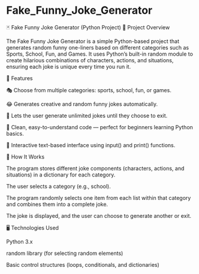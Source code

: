 # Fake_Funny_Joke_Generator
🃏 Fake Funny Joke Generator (Python Project)
🧠 Project Overview

The Fake Funny Joke Generator is a simple Python-based project that generates random funny one-liners based on different categories such as Sports, School, Fun, and Games.
It uses Python’s built-in random module to create hilarious combinations of characters, actions, and situations, ensuring each joke is unique every time you run it.

🚀 Features

🎭 Choose from multiple categories: sports, school, fun, or games.

😂 Generates creative and random funny jokes automatically.

🔁 Lets the user generate unlimited jokes until they choose to exit.

🧩 Clean, easy-to-understand code — perfect for beginners learning Python basics.

💬 Interactive text-based interface using input() and print() functions.

🧩 How It Works

The program stores different joke components (characters, actions, and situations) in a dictionary for each category.

The user selects a category (e.g., school).

The program randomly selects one item from each list within that category and combines them into a complete joke.

The joke is displayed, and the user can choose to generate another or exit.

🖥️ Technologies Used

Python 3.x

random library (for selecting random elements)

Basic control structures (loops, conditionals, and dictionaries)
